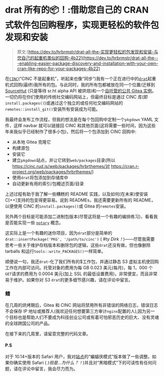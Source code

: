 # drat 所有的📦！:借助您自己的 CRAN 式软件包回购程序，实现更轻松的软件包发现和安装

> 原文:[https://dev.to/hrbrmstr/drat-all-the-实现更轻松的包发现和安装-与您自己的起重机类似的回购-4b22](https://dev.to/hrbrmstr/drat-all-the---enabling-easier-package-discovery-and-installation-with-your-own-cran-like-repo-for-your-packages-4b22)

在[`CINC`](https://cinc.rud.is/)(“CINC 不是起重机”，听起来也像“同步”)我有一个正在进行中的[`drat`](http://eddelbuettel.github.io/drat/)起重机式回购(最终)我所有的包。与此同时，我的所有包都被放在同一个位置/迁移到 [SourceHut](https://git.sr.ht/~hrbrmstr) (只是等待 sr.ht alpha API 被烘焙)和一个[自托管的公共 Gitea 实例](https://git.rud.is/hrbrmstr)。一切仍将在你们使用的传统社交编码网站上，但最终目标是通过 CINC 库(即`install.packages()`)或通过这个独立的或任何社交编码网站的`remotes::install_git()`安装所有安装成为可能。

我最终会发布工作流程，但我的想法是在每个包回购中定制一个`pkgdown` YAML 文件，这样 navbar 就可以链接回 CINC 和其他页面(这将需要一些时间，因为这些年来我似乎已经制作了很多小包)，然后将一个包添加到 CINC 回购中:

*   从本地 Gitea 克隆它
*   构建源包
*   安装它
*   建立`pkgdown`站点，并让它转到`web/packages`目录(所以 https://cinc.rud.is/web/packages/hrbrthemes/对 https://cran.r-project.org/web/packages/hrbrthemes/)
*   使用`drat`将包添加到存储库中
*   自动更新有用的索引/包概述页面/目录

上述过程有助于我了解一些糟糕的 README 实践，以及如何(在未来)使安装 C[++]支持的包变得更容易。说到 READMEs，我还需要更新所有的 README，以便使用 CINC 的`install.packages()`或 Gitea 的`remotes`安装。

另外两个目标是可能添加二进制包版本(尽管这将是一个有趣的编排练习)，看看我是否能实现一些 [`notary`](https://github.com/ropenscilabs/notary) 概念。

这实际上是一个有趣的迷你项目，因为`drat`部分是简单的`drat::insertPackage('PKG', '/path/to/cinc')` ( *#ty Dirk！*)——尽管我需要思考一些关于维护存档版本和删除包的逻辑，这些`drat`还没有做，但也像删除 tarballs 和运行`tools::write_PACKAGES()`一样简单。

顺便说一句，我还`drat`-化了我们所有的$工作包，并通过静态 S3 虚拟主机使回购工作在内部可访问。托管对象的费用为每 GB 0.023 美元(每月)，每 1，000 个`GET`请求的费用为 0.0004 美元(加上 SSL 的最低设置费用)，非常便宜，而且非常易于维护。如果你对 S3 `drat`的更多细节感兴趣，请在评论中留言。

### [](#fin)鳍

在几周的烘烤期后，Gitea 和 CINC 网站将禁用所有非错误的网络日志，错误日志不会保存 IP 地址或推荐人(我欢迎任何想要第三方审计`nginx`配置的人),因为另一个目标也是帮助人们不要成为科技创业公司或有着可怕邪恶历史的巨大、没有灵魂的全球跨国公司的产品。

在接下来的几周里，请留意完整的代码文章。

#### [](#ps)P.S

对于 10.14+版本的 Safari 用户，我对[站点](https://rud.is/)的“蝙蝠侠模式”版本做了一些调整。如果你确实使用 Safari ( *)但是…为什么？！*)并且对“黑暗模式”下的可读性有任何问题，请在评论中留言，我会尽力而为。